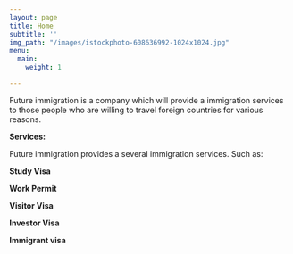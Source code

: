 ```yaml
---
layout: page
title: Home
subtitle: ''
img_path: "/images/istockphoto-608636992-1024x1024.jpg"
menu:
  main:
    weight: 1

---
```

Future immigration is a company which will provide a immigration services to those people who are willing to travel foreign countries for various reasons.

**Services:**

Future immigration provides a several immigration services. Such as:

**Study Visa** 

**Work Permit**

 **Visitor Visa**

**Investor Visa** 

**Immigrant visa**